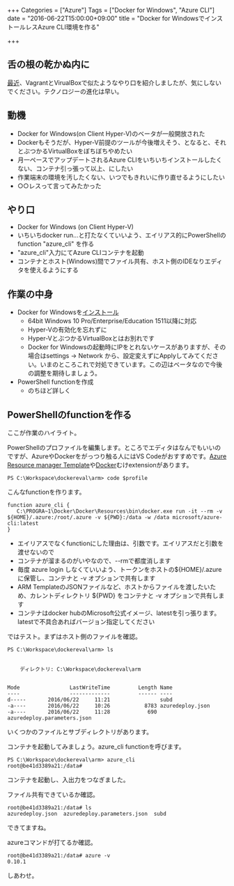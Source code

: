 +++
Categories = ["Azure"]
Tags = ["Docker for Windows", "Azure CLI"]
date = "2016-06-22T15:00:00+09:00"
title = "Docker for WindowsでインストールレスAzure CLI環境を作る"

+++

## 舌の根の乾かぬ内に
[最近](http://torumakabe.github.io/post/azure_osstools_iac/)、VagrantとVirualBoxで似たようなやり口を紹介しましたが、気にしないでください。テクノロジーの進化は早い。

## 動機
* Docker for Windows(on Client Hyper-V)のベータが一般開放された
* Dockerもそうだが、Hyper-V前提のツールが今後増えそう、となると、それとぶつかるVirtualBoxをぼちぼちやめたい
* 月一ペースでアップデートされるAzure CLIをいちいちインストールしたくない、コンテナ引っ張って以上、にしたい
* 作業端末の環境を汚したくない、いつでもきれいに作り直せるようにしたい
* ○○レスって言ってみたかった

## やり口
* Docker for Windows (on Client Hyper-V)
* いちいちdocker run...と打たなくていいよう、エイリアス的にPowerShellのfunction "azure_cli" を作る
* "azure_cli"入力にてAzure CLIコンテナを起動
* コンテナとホスト(Windows)間でファイル共有、ホスト側のIDEなりエディタを使えるようにする

## 作業の中身
* Docker for Windowsを[インストール](https://docs.docker.com/docker-for-windows/)
    * 64bit Windows 10 Pro/Enterprise/Education 1511以降に対応
    * Hyper-Vの有効化を忘れずに
    * Hyper-VとぶつかるVirtualBoxとはお別れです
    * Docker for Windowsの起動時にIPをとれないケースがありますが、その場合はsettings -> Network から、設定変えずにApplyしてみてください。いまのところこれで対処できています。この辺はベータなので今後の調整を期待しましょう。
* PowerShell functionを作成
    * のちほど詳しく

## PowerShellのfunctionを作る
ここが作業のハイライト。

PowerShellのプロファイルを編集します。ところでエディタはなんでもいいのですが、AzureやDockerをがっつり触る人にはVS Codeがおすすめです。[Azure Resource manager Template](https://marketplace.visualstudio.com/items?itemName=msazurermtools.azurerm-vscode-tools)や[Docker](https://marketplace.visualstudio.com/items?itemName=PeterJausovec.vscode-docker)むけextensionがあります。

```
PS C:\Workspace\dockereval\arm> code $profile
```

こんなfunctionを作ります。

```
function azure_cli {
   C:\PROGRA~1\Docker\Docker\Resources\bin\docker.exe run -it --rm -v ${HOME}/.azure:/root/.azure -v ${PWD}:/data -w /data microsoft/azure-cli:latest
}
```

* エイリアスでなくfunctionにした理由は、引数です。エイリアスだと引数を渡せないので
* コンテナが溜まるのがいやなので、--rmで都度消します
* 毎度 azure login しなくていいよう、トークンをホストの${HOME}/.azureに保管し、コンテナと -v オプションで共有します
* ARM TemplateのJSONファイルなど、ホストからファイルを渡したいため、カレントディレクトリ ${PWD} をコンテナと -v オプションで共有します
* コンテナはdocker hubのMicrosoft公式イメージ、latestを引っ張ります。latestで不具合あればバージョン指定してください

ではテスト。まずはホスト側のファイルを確認。

```
PS C:\Workspace\dockereval\arm> ls


    ディレクトリ: C:\Workspace\dockereval\arm


Mode                LastWriteTime         Length Name
----                -------------         ------ ----
d-----       2016/06/22     11:21                subd
-a----       2016/06/22     10:26           8783 azuredeploy.json
-a----       2016/06/22     11:28            690 azuredeploy.parameters.json
```

いくつかのファイルとサブディレクトリがあります。

コンテナを起動してみましょう。azure_cli functionを呼びます。

```
PS C:\Workspace\dockereval\arm> azure_cli
root@be41d3389a21:/data#
```

コンテナを起動し、入出力をつなぎました。

ファイル共有できているか確認。

```
root@be41d3389a21:/data# ls
azuredeploy.json  azuredeploy.parameters.json  subd
```

できてますね。

azureコマンドが打てるか確認。

```
root@be41d3389a21:/data# azure -v
0.10.1
```

しあわせ。